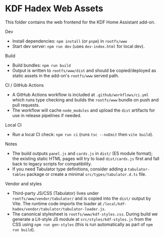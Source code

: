 # KDF Hadex Web Assets

This folder contains the web frontend for the KDF Home Assistant add-on.

Dev

- Install dependencies: `npm install` (or `pnpm`) in `rootfs/www`
- Start dev server: `npm run dev` (uses `dev-index.html` for local dev).

Build

- Build bundles: `npm run build`
- Output is written to `rootfs/www/dist` and should be copied/deployed as static assets in the add-on's `rootfs/www` served path.

CI / GitHub Actions

- A GitHub Actions workflow is included at `.github/workflows/ci.yml` which runs type checking and builds the `rootfs/www` bundle on push and pull requests.
- The workflow will cache `node_modules` and upload the `dist` artifacts for use in release pipelines if needed.

Local CI

- Run a local CI check: `npm run ci` (runs `tsc --noEmit` then `vite build`).

Notes

- The build outputs `panel.js` and `cards.js` in `dist/` (ES module format); the existing static HTML pages will try to load `dist/cards.js` first and fall back to legacy scripts for compatibility.
- If you need Tabulator type definitions, consider adding a `tabulator-tables` package or create a minimal `src/types/tabulator.d.ts` file.

Vendor and styles

- Third-party JS/CSS (Tabulator) lives under `rootfs/www/vendor/tabulator/` and is copied into the `dist/` output by Vite. The runtime code imports the loader at `/local/kdf-hadex/vendor/tabulator/tabulator-loader.js`.
- The canonical stylesheet is `rootfs/www/kdf-styles.css`. During build we generate a Lit-style JS module at `src/styles/kdf-styles.js` from the CSS using `npm run gen-styles` (this is run automatically as part of `npm run build`).
